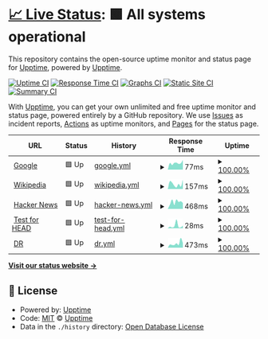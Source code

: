 # [📈 Live Status](https://josequaresma.github.io/upptime): <!--live status--> **🟩 All systems operational**

This repository contains the open-source uptime monitor and status page for [Upptime](https://upptime.js.org), powered by [Upptime](https://github.com/upptime/upptime).

[![Uptime CI](https://github.com/josequaresma/upptime/workflows/Uptime%20CI/badge.svg)](https://github.com/upptime/upptime/actions?query=workflow%3A%22Uptime+CI%22)
[![Response Time CI](https://github.com/josequaresma/upptime/workflows/Response%20Time%20CI/badge.svg)](https://github.com/upptime/upptime/actions?query=workflow%3A%22Response+Time+CI%22)
[![Graphs CI](https://github.com/josequaresma/upptime/workflows/Graphs%20CI/badge.svg)](https://github.com/upptime/upptime/actions?query=workflow%3A%22Graphs+CI%22)
[![Static Site CI](https://github.com/josequaresma/upptime/workflows/Static%20Site%20CI/badge.svg)](https://github.com/upptime/upptime/actions?query=workflow%3A%22Static+Site+CI%22)
[![Summary CI](https://github.com/josequaresma/upptime/workflows/Summary%20CI/badge.svg)](https://github.com/upptime/upptime/actions?query=workflow%3A%22Summary+CI%22)

With [Upptime](https://upptime.js.org), you can get your own unlimited and free uptime monitor and status page, powered entirely by a GitHub repository. We use [Issues](https://github.com/upptime/upptime/issues) as incident reports, [Actions](https://github.com/upptime/upptime/actions) as uptime monitors, and [Pages](https://josequaresma.github.io/upptime) for the status page.

<!--start: status pages-->
<!-- This summary is generated by Upptime (https://github.com/upptime/upptime) -->
<!-- Do not edit this manually, your changes will be overwritten -->
<!-- prettier-ignore -->
| URL | Status | History | Response Time | Uptime |
| --- | ------ | ------- | ------------- | ------ |
| <img alt="" src="https://favicons.githubusercontent.com/www.google.com" height="13"> [Google](https://www.google.com) | 🟩 Up | [google.yml](https://github.com/josequaresma/upptime/commits/HEAD/history/google.yml) | <details><summary><img alt="Response time graph" src="./graphs/google/response-time-week.png" height="20"> 77ms</summary><br><a href="https://josequaresma.github.io/upptime/history/google"><img alt="Response time 78" src="https://img.shields.io/endpoint?url=https%3A%2F%2Fraw.githubusercontent.com%2Fjosequaresma%2Fupptime%2FHEAD%2Fapi%2Fgoogle%2Fresponse-time.json"></a><br><a href="https://josequaresma.github.io/upptime/history/google"><img alt="24-hour response time 71" src="https://img.shields.io/endpoint?url=https%3A%2F%2Fraw.githubusercontent.com%2Fjosequaresma%2Fupptime%2FHEAD%2Fapi%2Fgoogle%2Fresponse-time-day.json"></a><br><a href="https://josequaresma.github.io/upptime/history/google"><img alt="7-day response time 77" src="https://img.shields.io/endpoint?url=https%3A%2F%2Fraw.githubusercontent.com%2Fjosequaresma%2Fupptime%2FHEAD%2Fapi%2Fgoogle%2Fresponse-time-week.json"></a><br><a href="https://josequaresma.github.io/upptime/history/google"><img alt="30-day response time 82" src="https://img.shields.io/endpoint?url=https%3A%2F%2Fraw.githubusercontent.com%2Fjosequaresma%2Fupptime%2FHEAD%2Fapi%2Fgoogle%2Fresponse-time-month.json"></a><br><a href="https://josequaresma.github.io/upptime/history/google"><img alt="1-year response time 78" src="https://img.shields.io/endpoint?url=https%3A%2F%2Fraw.githubusercontent.com%2Fjosequaresma%2Fupptime%2FHEAD%2Fapi%2Fgoogle%2Fresponse-time-year.json"></a></details> | <details><summary><a href="https://josequaresma.github.io/upptime/history/google">100.00%</a></summary><a href="https://josequaresma.github.io/upptime/history/google"><img alt="All-time uptime 100.00%" src="https://img.shields.io/endpoint?url=https%3A%2F%2Fraw.githubusercontent.com%2Fjosequaresma%2Fupptime%2FHEAD%2Fapi%2Fgoogle%2Fuptime.json"></a><br><a href="https://josequaresma.github.io/upptime/history/google"><img alt="24-hour uptime 100.00%" src="https://img.shields.io/endpoint?url=https%3A%2F%2Fraw.githubusercontent.com%2Fjosequaresma%2Fupptime%2FHEAD%2Fapi%2Fgoogle%2Fuptime-day.json"></a><br><a href="https://josequaresma.github.io/upptime/history/google"><img alt="7-day uptime 100.00%" src="https://img.shields.io/endpoint?url=https%3A%2F%2Fraw.githubusercontent.com%2Fjosequaresma%2Fupptime%2FHEAD%2Fapi%2Fgoogle%2Fuptime-week.json"></a><br><a href="https://josequaresma.github.io/upptime/history/google"><img alt="30-day uptime 100.00%" src="https://img.shields.io/endpoint?url=https%3A%2F%2Fraw.githubusercontent.com%2Fjosequaresma%2Fupptime%2FHEAD%2Fapi%2Fgoogle%2Fuptime-month.json"></a><br><a href="https://josequaresma.github.io/upptime/history/google"><img alt="1-year uptime 100.00%" src="https://img.shields.io/endpoint?url=https%3A%2F%2Fraw.githubusercontent.com%2Fjosequaresma%2Fupptime%2FHEAD%2Fapi%2Fgoogle%2Fuptime-year.json"></a></details>
| <img alt="" src="https://favicons.githubusercontent.com/en.wikipedia.org" height="13"> [Wikipedia](https://en.wikipedia.org) | 🟩 Up | [wikipedia.yml](https://github.com/josequaresma/upptime/commits/HEAD/history/wikipedia.yml) | <details><summary><img alt="Response time graph" src="./graphs/wikipedia/response-time-week.png" height="20"> 157ms</summary><br><a href="https://josequaresma.github.io/upptime/history/wikipedia"><img alt="Response time 134" src="https://img.shields.io/endpoint?url=https%3A%2F%2Fraw.githubusercontent.com%2Fjosequaresma%2Fupptime%2FHEAD%2Fapi%2Fwikipedia%2Fresponse-time.json"></a><br><a href="https://josequaresma.github.io/upptime/history/wikipedia"><img alt="24-hour response time 308" src="https://img.shields.io/endpoint?url=https%3A%2F%2Fraw.githubusercontent.com%2Fjosequaresma%2Fupptime%2FHEAD%2Fapi%2Fwikipedia%2Fresponse-time-day.json"></a><br><a href="https://josequaresma.github.io/upptime/history/wikipedia"><img alt="7-day response time 157" src="https://img.shields.io/endpoint?url=https%3A%2F%2Fraw.githubusercontent.com%2Fjosequaresma%2Fupptime%2FHEAD%2Fapi%2Fwikipedia%2Fresponse-time-week.json"></a><br><a href="https://josequaresma.github.io/upptime/history/wikipedia"><img alt="30-day response time 166" src="https://img.shields.io/endpoint?url=https%3A%2F%2Fraw.githubusercontent.com%2Fjosequaresma%2Fupptime%2FHEAD%2Fapi%2Fwikipedia%2Fresponse-time-month.json"></a><br><a href="https://josequaresma.github.io/upptime/history/wikipedia"><img alt="1-year response time 134" src="https://img.shields.io/endpoint?url=https%3A%2F%2Fraw.githubusercontent.com%2Fjosequaresma%2Fupptime%2FHEAD%2Fapi%2Fwikipedia%2Fresponse-time-year.json"></a></details> | <details><summary><a href="https://josequaresma.github.io/upptime/history/wikipedia">100.00%</a></summary><a href="https://josequaresma.github.io/upptime/history/wikipedia"><img alt="All-time uptime 100.00%" src="https://img.shields.io/endpoint?url=https%3A%2F%2Fraw.githubusercontent.com%2Fjosequaresma%2Fupptime%2FHEAD%2Fapi%2Fwikipedia%2Fuptime.json"></a><br><a href="https://josequaresma.github.io/upptime/history/wikipedia"><img alt="24-hour uptime 100.00%" src="https://img.shields.io/endpoint?url=https%3A%2F%2Fraw.githubusercontent.com%2Fjosequaresma%2Fupptime%2FHEAD%2Fapi%2Fwikipedia%2Fuptime-day.json"></a><br><a href="https://josequaresma.github.io/upptime/history/wikipedia"><img alt="7-day uptime 100.00%" src="https://img.shields.io/endpoint?url=https%3A%2F%2Fraw.githubusercontent.com%2Fjosequaresma%2Fupptime%2FHEAD%2Fapi%2Fwikipedia%2Fuptime-week.json"></a><br><a href="https://josequaresma.github.io/upptime/history/wikipedia"><img alt="30-day uptime 100.00%" src="https://img.shields.io/endpoint?url=https%3A%2F%2Fraw.githubusercontent.com%2Fjosequaresma%2Fupptime%2FHEAD%2Fapi%2Fwikipedia%2Fuptime-month.json"></a><br><a href="https://josequaresma.github.io/upptime/history/wikipedia"><img alt="1-year uptime 100.00%" src="https://img.shields.io/endpoint?url=https%3A%2F%2Fraw.githubusercontent.com%2Fjosequaresma%2Fupptime%2FHEAD%2Fapi%2Fwikipedia%2Fuptime-year.json"></a></details>
| <img alt="" src="https://favicons.githubusercontent.com/news.ycombinator.com" height="13"> [Hacker News](https://news.ycombinator.com) | 🟩 Up | [hacker-news.yml](https://github.com/josequaresma/upptime/commits/HEAD/history/hacker-news.yml) | <details><summary><img alt="Response time graph" src="./graphs/hacker-news/response-time-week.png" height="20"> 468ms</summary><br><a href="https://josequaresma.github.io/upptime/history/hacker-news"><img alt="Response time 401" src="https://img.shields.io/endpoint?url=https%3A%2F%2Fraw.githubusercontent.com%2Fjosequaresma%2Fupptime%2FHEAD%2Fapi%2Fhacker-news%2Fresponse-time.json"></a><br><a href="https://josequaresma.github.io/upptime/history/hacker-news"><img alt="24-hour response time 708" src="https://img.shields.io/endpoint?url=https%3A%2F%2Fraw.githubusercontent.com%2Fjosequaresma%2Fupptime%2FHEAD%2Fapi%2Fhacker-news%2Fresponse-time-day.json"></a><br><a href="https://josequaresma.github.io/upptime/history/hacker-news"><img alt="7-day response time 468" src="https://img.shields.io/endpoint?url=https%3A%2F%2Fraw.githubusercontent.com%2Fjosequaresma%2Fupptime%2FHEAD%2Fapi%2Fhacker-news%2Fresponse-time-week.json"></a><br><a href="https://josequaresma.github.io/upptime/history/hacker-news"><img alt="30-day response time 385" src="https://img.shields.io/endpoint?url=https%3A%2F%2Fraw.githubusercontent.com%2Fjosequaresma%2Fupptime%2FHEAD%2Fapi%2Fhacker-news%2Fresponse-time-month.json"></a><br><a href="https://josequaresma.github.io/upptime/history/hacker-news"><img alt="1-year response time 401" src="https://img.shields.io/endpoint?url=https%3A%2F%2Fraw.githubusercontent.com%2Fjosequaresma%2Fupptime%2FHEAD%2Fapi%2Fhacker-news%2Fresponse-time-year.json"></a></details> | <details><summary><a href="https://josequaresma.github.io/upptime/history/hacker-news">100.00%</a></summary><a href="https://josequaresma.github.io/upptime/history/hacker-news"><img alt="All-time uptime 99.94%" src="https://img.shields.io/endpoint?url=https%3A%2F%2Fraw.githubusercontent.com%2Fjosequaresma%2Fupptime%2FHEAD%2Fapi%2Fhacker-news%2Fuptime.json"></a><br><a href="https://josequaresma.github.io/upptime/history/hacker-news"><img alt="24-hour uptime 100.00%" src="https://img.shields.io/endpoint?url=https%3A%2F%2Fraw.githubusercontent.com%2Fjosequaresma%2Fupptime%2FHEAD%2Fapi%2Fhacker-news%2Fuptime-day.json"></a><br><a href="https://josequaresma.github.io/upptime/history/hacker-news"><img alt="7-day uptime 100.00%" src="https://img.shields.io/endpoint?url=https%3A%2F%2Fraw.githubusercontent.com%2Fjosequaresma%2Fupptime%2FHEAD%2Fapi%2Fhacker-news%2Fuptime-week.json"></a><br><a href="https://josequaresma.github.io/upptime/history/hacker-news"><img alt="30-day uptime 99.55%" src="https://img.shields.io/endpoint?url=https%3A%2F%2Fraw.githubusercontent.com%2Fjosequaresma%2Fupptime%2FHEAD%2Fapi%2Fhacker-news%2Fuptime-month.json"></a><br><a href="https://josequaresma.github.io/upptime/history/hacker-news"><img alt="1-year uptime 99.94%" src="https://img.shields.io/endpoint?url=https%3A%2F%2Fraw.githubusercontent.com%2Fjosequaresma%2Fupptime%2FHEAD%2Fapi%2Fhacker-news%2Fuptime-year.json"></a></details>
| <img alt="" src="https://favicons.githubusercontent.com/www.google.com" height="13"> [Test for HEAD](https://www.google.com) | 🟩 Up | [test-for-head.yml](https://github.com/josequaresma/upptime/commits/HEAD/history/test-for-head.yml) | <details><summary><img alt="Response time graph" src="./graphs/test-for-head/response-time-week.png" height="20"> 28ms</summary><br><a href="https://josequaresma.github.io/upptime/history/test-for-head"><img alt="Response time 21" src="https://img.shields.io/endpoint?url=https%3A%2F%2Fraw.githubusercontent.com%2Fjosequaresma%2Fupptime%2FHEAD%2Fapi%2Ftest-for-head%2Fresponse-time.json"></a><br><a href="https://josequaresma.github.io/upptime/history/test-for-head"><img alt="24-hour response time 12" src="https://img.shields.io/endpoint?url=https%3A%2F%2Fraw.githubusercontent.com%2Fjosequaresma%2Fupptime%2FHEAD%2Fapi%2Ftest-for-head%2Fresponse-time-day.json"></a><br><a href="https://josequaresma.github.io/upptime/history/test-for-head"><img alt="7-day response time 28" src="https://img.shields.io/endpoint?url=https%3A%2F%2Fraw.githubusercontent.com%2Fjosequaresma%2Fupptime%2FHEAD%2Fapi%2Ftest-for-head%2Fresponse-time-week.json"></a><br><a href="https://josequaresma.github.io/upptime/history/test-for-head"><img alt="30-day response time 25" src="https://img.shields.io/endpoint?url=https%3A%2F%2Fraw.githubusercontent.com%2Fjosequaresma%2Fupptime%2FHEAD%2Fapi%2Ftest-for-head%2Fresponse-time-month.json"></a><br><a href="https://josequaresma.github.io/upptime/history/test-for-head"><img alt="1-year response time 21" src="https://img.shields.io/endpoint?url=https%3A%2F%2Fraw.githubusercontent.com%2Fjosequaresma%2Fupptime%2FHEAD%2Fapi%2Ftest-for-head%2Fresponse-time-year.json"></a></details> | <details><summary><a href="https://josequaresma.github.io/upptime/history/test-for-head">100.00%</a></summary><a href="https://josequaresma.github.io/upptime/history/test-for-head"><img alt="All-time uptime 100.00%" src="https://img.shields.io/endpoint?url=https%3A%2F%2Fraw.githubusercontent.com%2Fjosequaresma%2Fupptime%2FHEAD%2Fapi%2Ftest-for-head%2Fuptime.json"></a><br><a href="https://josequaresma.github.io/upptime/history/test-for-head"><img alt="24-hour uptime 100.00%" src="https://img.shields.io/endpoint?url=https%3A%2F%2Fraw.githubusercontent.com%2Fjosequaresma%2Fupptime%2FHEAD%2Fapi%2Ftest-for-head%2Fuptime-day.json"></a><br><a href="https://josequaresma.github.io/upptime/history/test-for-head"><img alt="7-day uptime 100.00%" src="https://img.shields.io/endpoint?url=https%3A%2F%2Fraw.githubusercontent.com%2Fjosequaresma%2Fupptime%2FHEAD%2Fapi%2Ftest-for-head%2Fuptime-week.json"></a><br><a href="https://josequaresma.github.io/upptime/history/test-for-head"><img alt="30-day uptime 100.00%" src="https://img.shields.io/endpoint?url=https%3A%2F%2Fraw.githubusercontent.com%2Fjosequaresma%2Fupptime%2FHEAD%2Fapi%2Ftest-for-head%2Fuptime-month.json"></a><br><a href="https://josequaresma.github.io/upptime/history/test-for-head"><img alt="1-year uptime 100.00%" src="https://img.shields.io/endpoint?url=https%3A%2F%2Fraw.githubusercontent.com%2Fjosequaresma%2Fupptime%2FHEAD%2Fapi%2Ftest-for-head%2Fuptime-year.json"></a></details>
| <img alt="" src="https://favicons.githubusercontent.com/www.dr.dk" height="13"> [DR](https://www.dr.dk) | 🟩 Up | [dr.yml](https://github.com/josequaresma/upptime/commits/HEAD/history/dr.yml) | <details><summary><img alt="Response time graph" src="./graphs/dr/response-time-week.png" height="20"> 473ms</summary><br><a href="https://josequaresma.github.io/upptime/history/dr"><img alt="Response time 546" src="https://img.shields.io/endpoint?url=https%3A%2F%2Fraw.githubusercontent.com%2Fjosequaresma%2Fupptime%2FHEAD%2Fapi%2Fdr%2Fresponse-time.json"></a><br><a href="https://josequaresma.github.io/upptime/history/dr"><img alt="24-hour response time 216" src="https://img.shields.io/endpoint?url=https%3A%2F%2Fraw.githubusercontent.com%2Fjosequaresma%2Fupptime%2FHEAD%2Fapi%2Fdr%2Fresponse-time-day.json"></a><br><a href="https://josequaresma.github.io/upptime/history/dr"><img alt="7-day response time 473" src="https://img.shields.io/endpoint?url=https%3A%2F%2Fraw.githubusercontent.com%2Fjosequaresma%2Fupptime%2FHEAD%2Fapi%2Fdr%2Fresponse-time-week.json"></a><br><a href="https://josequaresma.github.io/upptime/history/dr"><img alt="30-day response time 483" src="https://img.shields.io/endpoint?url=https%3A%2F%2Fraw.githubusercontent.com%2Fjosequaresma%2Fupptime%2FHEAD%2Fapi%2Fdr%2Fresponse-time-month.json"></a><br><a href="https://josequaresma.github.io/upptime/history/dr"><img alt="1-year response time 546" src="https://img.shields.io/endpoint?url=https%3A%2F%2Fraw.githubusercontent.com%2Fjosequaresma%2Fupptime%2FHEAD%2Fapi%2Fdr%2Fresponse-time-year.json"></a></details> | <details><summary><a href="https://josequaresma.github.io/upptime/history/dr">100.00%</a></summary><a href="https://josequaresma.github.io/upptime/history/dr"><img alt="All-time uptime 100.00%" src="https://img.shields.io/endpoint?url=https%3A%2F%2Fraw.githubusercontent.com%2Fjosequaresma%2Fupptime%2FHEAD%2Fapi%2Fdr%2Fuptime.json"></a><br><a href="https://josequaresma.github.io/upptime/history/dr"><img alt="24-hour uptime 100.00%" src="https://img.shields.io/endpoint?url=https%3A%2F%2Fraw.githubusercontent.com%2Fjosequaresma%2Fupptime%2FHEAD%2Fapi%2Fdr%2Fuptime-day.json"></a><br><a href="https://josequaresma.github.io/upptime/history/dr"><img alt="7-day uptime 100.00%" src="https://img.shields.io/endpoint?url=https%3A%2F%2Fraw.githubusercontent.com%2Fjosequaresma%2Fupptime%2FHEAD%2Fapi%2Fdr%2Fuptime-week.json"></a><br><a href="https://josequaresma.github.io/upptime/history/dr"><img alt="30-day uptime 100.00%" src="https://img.shields.io/endpoint?url=https%3A%2F%2Fraw.githubusercontent.com%2Fjosequaresma%2Fupptime%2FHEAD%2Fapi%2Fdr%2Fuptime-month.json"></a><br><a href="https://josequaresma.github.io/upptime/history/dr"><img alt="1-year uptime 100.00%" src="https://img.shields.io/endpoint?url=https%3A%2F%2Fraw.githubusercontent.com%2Fjosequaresma%2Fupptime%2FHEAD%2Fapi%2Fdr%2Fuptime-year.json"></a></details>

<!--end: status pages-->

[**Visit our status website →**](https://upptime.github.io/upptime)

## 📄 License

- Powered by: [Upptime](https://github.com/upptime/upptime)
- Code: [MIT](./LICENSE) © [Upptime](https://upptime.js.org)
- Data in the `./history` directory: [Open Database License](https://opendatacommons.org/licenses/odbl/1-0/)
